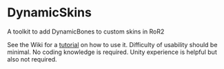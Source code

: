 # DynamicSkins
A toolkit to add DynamicBones to custom skins in RoR2

See the Wiki for a [tutorial](https://github.com/RuneFox237/DynamicSkins/wiki) on how to use it. 
Difficulty of usability should be minimal. No coding knowledge is required. Unity experience is helpful but also not required. 

